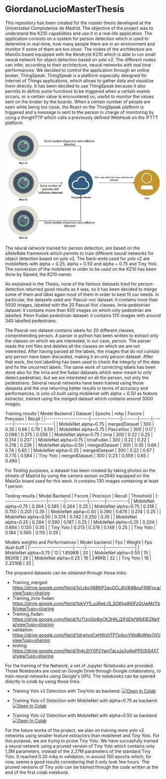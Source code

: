 # GiordanoLucioMasterThesis
This repository has been created for the master thesis developed at the Universidad Complutense de Madrid. 
The objective of the project was to understand the K210 capabilities and use it in a real-life application. 
The application consists on a system for person detection which is used to determine in real-time, how many people
there are in an environment and monitor if some of them are too close. The nodes of the architecture are MaixGo board
equipped with the Kendryte K210 which is able to run small neural network for object detection based on yolo v2.
The different nodes can infer, according to their architecture, neural networks with real time performances.
We decided to control the application through an online broker, ThingSpeak. ThingSpeak is a platform especially designed for Internet of Things applications, 
which allows to gather data and visualize them directly. It has been decided to use ThingSpeak because it also permits to define some functions to be triggered
when a certain events occurs, or a certain value is encountered so, useful to monitor the values sent on the broker by the boards.
When a certain number of people are seen while being too close, the React on the ThingSpeak platform is triggered and a message is sent to the person in charge of monitoring
by using a thingHTTP which calls a previously defined WebHook on the IFTTT platform.

<img src="https://github.com/GiordanoLucio/GiordanoLucioMasterThesis/blob/master/images/architecture.JPG?raw=true" width=600>


The neural network trained for person detection, are based on the aXeleRate framework which permits to train different neural networks for object detection based on yolo v2.
The back-ends used for yolo v2 are mobileNets with alpha = 0.25, alpha = 0.50 and alpha = 0.75 and Tiny Yolo. The conversion of the mobilenet in order to be used on the K210
has been done by Sipeed, the K210 owner.

As explained in the Thesis, none of the famous datasets tried for person-detection returned good results as it was, so it has been decided to merge some of them and label
again most of them in order to best fit our needs. 
In particular, the datasets used are:
Pascal-voc dataset: it contains more than 5000 images, labelled with the 20 Pascal-Voc classes.
Inria-pedestrian dataset: it contains more than 600 images on which only pedestrian are labelled.
Penn-Fudan pedestrian dataset: it contains 170 images with around 340 labelled pedestrians.

The Pascal-voc dataset contains labels for 20 different classes, comprehending person. A parser in python has been written to extract only the classes on which we are interested,
in our case, person. The parser reads the xml files and deletes all the classes on which we are not interested. After having parsed all the labels, the images that do not
contain any person have been discarded, making it an only person dataset. After that work, the tool labelImg has been used to check the integrity of the data and fix the uncorrect labels.
The same work of correcting labels has been done also for the Inria and the fudan datasets which were meant to only detect pedestrian, but we are interested on all the person, not only the pedestrians.
Several neural networks have been trained using those datasets and the one returning better results in terms of accuracy and performances, 
is yolo v2 built using mobilenet with alpha = 0.50 as feature extractor, trained using the merged dataset which contains around 3000 images.

<!-- <img src="https://github.com/GiordanoLucio/GiordanoLucioMasterThesis/blob/master/images/training.JPG?raw=true" width=600> -->

Training results
| Model Backend        | Dataset       | Epochs | mAp  | Fscore | Precision | Recall |
|----------------------|---------------|--------|------|--------|-----------|--------|
| MobileNet alpha=0.75 | mergedDataset | 300    | 0.35 | 0.66   | 0.76      | 0.59   |
| MobileNet alpha=0.75 | PascalVoc     | 300    | 0.17 | 0.098  | 0.375     | 0.056  |
| MobileNet alpha=0.75 | Inria         | 300    | 0.22 | 0.25   | 0.314     | 0.207  |
| MobileNet alpha=0.75 | InriaFudan    | 300    | 0.22 | 0.22   | 0.218     | 0.226  |
| MobileNet alpha=0.50 | mergedDataset | 300    | 0.35 | 0.66   | 0.74      | 0.60   |
| MobileNet alpha=0.25 | mergedDataset | 300    | 0.22 | 0.67   | 0.775     | 0.584  |
| Tiny Yolo            | mergedDataset | 300    | 0.23 | 0.559  | 0.65      | 0.490  |

For Testing purposes, a dataset has been created by taking photos on the streets of Madrid by using the camera sensor ov2640 equipped on the MaixGo board used for this work. It contains 130 images containing at least 1 person.

<!-- <img src="https://github.com/GiordanoLucio/GiordanoLucioMasterThesis/blob/master/images/testing.JPG?raw=true" width=600> -->

Testing results
| Model Backend        | Fscore | Precision | Recall | Threshold |
|----------------------|--------|-----------|--------|-----------|
| MobileNet alpha=0.75 | 0.364  | 0.585     | 0.264  | 0.25      |
| MobileNet alpha=0.75 | 0.318  | 0.750     | 0.201  | 0.35      |
| MobileNet alpha=0.50 | 0.390  | 0.678     | 0.274  | 0.25      |
| MobileNet alpha=0.50 | 0.374  | 0.742     | 0.250  | 0.35      |
| MobileNet alpha=0.25 | 0.284  | 0.590     | 0.187  | 0.25      |
| MobileNet alpha=0.25 | 0.204  | 0.694     | 0.120  | 0.35      |
| Tiny Yolo            | 0.213  | 0.378     | 0.149  | 0.25      |
| Tiny Yolo            | 0.184  | 0.560     | 0.110  | 0.35      |

Models weights and Performances
| Model backend        | Fps | Weight  | Fps dual-buff |
|----------------------|-----|---------|---------------|
| MobileNet alpha=0.75 | 12  | 1.859KB | 20            |
| MobileNet alpha=0.50 | 15  | 862KB   | 29            |
| MobileNet alpha=0.25 | 16  | 246KB   | 32            |
| Tiny Yolo            | 16  | 2.231KB | 32            |

The prepared datasets can be obtained through these links: 

- Training_merged: https://drive.google.com/file/d/1vLvbc08BKP2acOCi_6iVB4BouFR8Foca/view?usp=sharing
- Training_inria-fudan: https://drive.google.com/file/d/1okVY5_vJ6wLrS_SOKha9t0FzGUwMzTb9/view?usp=sharing
- Training_fudan: https://drive.google.com/file/d/1UTUoGip8gCK3HN_QlFdDkfWbElEZNpYa/view?usp=sharing
- validation: https://drive.google.com/file/d/1drwtvsCxHWzhTPTs4uvVWqBoWex7jli1/view?usp=sharing
- testing: https://drive.google.com/file/d/1h4c2tYSP2YamTaLvJa3uAwPPD3tS4XTv/view?usp=sharing

For the training of the Network, a set of Jupyter Notebooks are provided. Those Notebooks are used on Google Drive through Google colaboratory, to train neural networks using Google's GPU.
The notebooks can be opened directly in colab by using these links:

- Training Yolo v2 Detection with TinyYolo as backend: [![Open In Colab](https://colab.research.google.com/assets/colab-badge.svg)](https://colab.research.google.com/drive/1Ti6EBcglbc51PYyQ45pwRaylU2v0sCvj?usp=sharing)

- Training Yolo v2 Detection with MobileNet with alpha=0.75 as backend: [![Open In Colab](https://colab.research.google.com/assets/colab-badge.svg)](https://colab.research.google.com/drive/1hWjQul1COpT5i0W0CbdbhJZWHdGxuzsk?usp=sharing)

- Training Yolo v2 Detection with MobileNet with alpha=0.50 as backend [![Open In Colab](https://colab.research.google.com/assets/colab-badge.svg)](https://colab.research.google.com/drive/1bKf1seGavhgPVu8Q4ZbIfaIyT-zcdkxo?usp=sharing)

For the future works of the project, we plan on training more yolo v2 networks using smaller feature extractors than mobilenet and Tiny Yolo. For this purpose, we are trying to prune Tiny Yolo.
We have succesfully trained a neural network using a pruned version of Tiny Yolo which contains only 1,3M parameters, instead of the 2,27M parameters of the standard Tiny Yolo. It reached 0.20 mAp in validation, in around 150 epochs which, for now, seems a good results considering that it only took few hours. The pruned versions of Tiny yolo can be trained through the code written at the end of the first colab notebook. 
 

